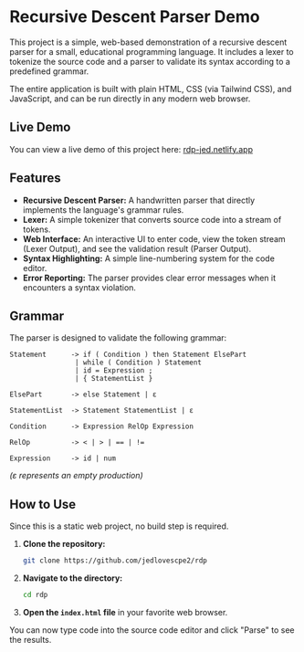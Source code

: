 # Recursive Descent Parser Demo

This project is a simple, web-based demonstration of a recursive descent parser for a small, educational programming language. It includes a lexer to tokenize the source code and a parser to validate its syntax according to a predefined grammar.

The entire application is built with plain HTML, CSS (via Tailwind CSS), and JavaScript, and can be run directly in any modern web browser.

## Live Demo

You can view a live demo of this project here: [rdp-jed.netlify.app](https://rdp-jed.netlify.app/)

## Features

-   **Recursive Descent Parser:** A handwritten parser that directly implements the language's grammar rules.
-   **Lexer:** A simple tokenizer that converts source code into a stream of tokens.
-   **Web Interface:** An interactive UI to enter code, view the token stream (Lexer Output), and see the validation result (Parser Output).
-   **Syntax Highlighting:** A simple line-numbering system for the code editor.
-   **Error Reporting:** The parser provides clear error messages when it encounters a syntax violation.

## Grammar

The parser is designed to validate the following grammar:

```
Statement      -> if ( Condition ) then Statement ElsePart
                | while ( Condition ) Statement
                | id = Expression ;
                | { StatementList }

ElsePart       -> else Statement | ε

StatementList  -> Statement StatementList | ε

Condition      -> Expression RelOp Expression

RelOp          -> < | > | == | !=

Expression     -> id | num
```
*(ε represents an empty production)*

## How to Use

Since this is a static web project, no build step is required.

1.  **Clone the repository:**
    ```sh
    git clone https://github.com/jedlovescpe2/rdp
2.  **Navigate to the directory:**
    ```sh
    cd rdp
    ```
3.  **Open the `index.html` file** in your favorite web browser.

You can now type code into the source code editor and click "Parse" to see the results.